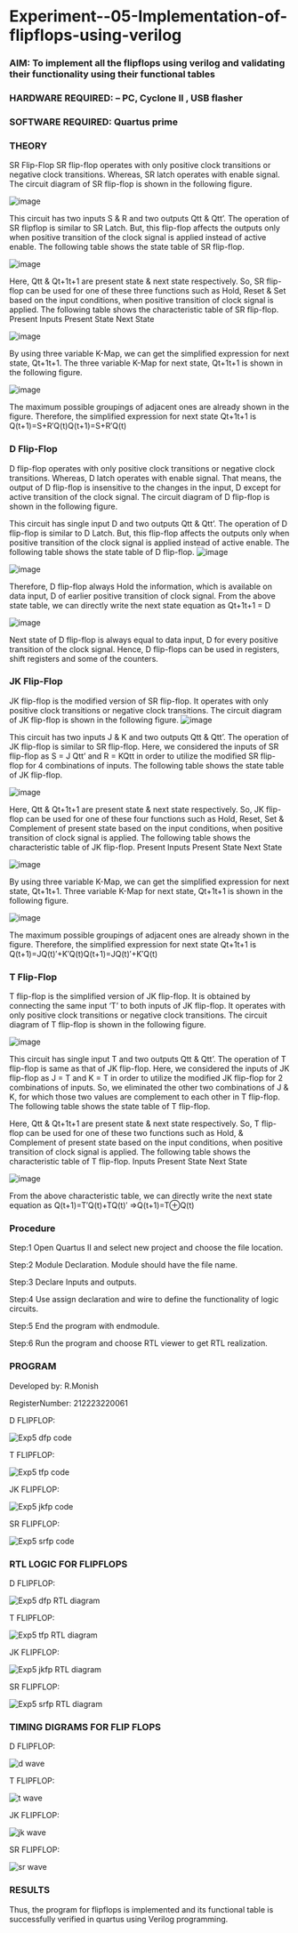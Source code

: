 # Experiment--05-Implementation-of-flipflops-using-verilog
### AIM: To implement all the flipflops using verilog and validating their functionality using their functional tables
### HARDWARE REQUIRED:  – PC, Cyclone II , USB flasher
### SOFTWARE REQUIRED:   Quartus prime
### THEORY 
SR Flip-Flop
SR flip-flop operates with only positive clock transitions or negative clock transitions. Whereas, SR latch operates with enable signal. The circuit diagram of SR flip-flop is shown in the following figure.

![image](https://user-images.githubusercontent.com/36288975/167910294-bb550548-b1dc-4cba-9044-31d9037d476b.png)

 
This circuit has two inputs S & R and two outputs Qtt & Qtt’. The operation of SR flipflop is similar to SR Latch. But, this flip-flop affects the outputs only when positive transition of the clock signal is applied instead of active enable.
The following table shows the state table of SR flip-flop.


![image](https://user-images.githubusercontent.com/36288975/167910648-ced88e69-869c-42e2-9718-a285a3902446.png)


Here, Qtt & Qt+1t+1 are present state & next state respectively. So, SR flip-flop can be used for one of these three functions such as Hold, Reset & Set based on the input conditions, when positive transition of clock signal is applied. The following table shows the characteristic table of SR flip-flop.
Present Inputs	Present State	Next State


![image](https://user-images.githubusercontent.com/36288975/167908180-5fc9d589-1cb5-41f5-b2c8-927e04f5f387.png)

By using three variable K-Map, we can get the simplified expression for next state, Qt+1t+1. The three variable K-Map for next state, Qt+1t+1 is shown in the following figure.

![image](https://user-images.githubusercontent.com/36288975/167908214-25b30a54-db20-4bcb-9385-5f93a1982a09.png)

 
The maximum possible groupings of adjacent ones are already shown in the figure. Therefore, the simplified expression for next state Qt+1t+1 is
Q(t+1)=S+R′Q(t)Q(t+1)=S+R′Q(t)


### D Flip-Flop
D flip-flop operates with only positive clock transitions or negative clock transitions. Whereas, D latch operates with enable signal. That means, the output of D flip-flop is insensitive to the changes in the input, D except for active transition of the clock signal. The circuit diagram of D flip-flop is shown in the following figure.
 
This circuit has single input D and two outputs Qtt & Qtt’. The operation of D flip-flop is similar to D Latch. But, this flip-flop affects the outputs only when positive transition of the clock signal is applied instead of active enable.
The following table shows the state table of D flip-flop.
![image](https://user-images.githubusercontent.com/36288975/167908342-e03f0cbb-5958-43bb-b74a-5e3ec2341675.png)

![image](https://user-images.githubusercontent.com/36288975/167910325-aeef0739-0a54-40e2-bebd-6f5fa0cad10e.png)



Therefore, D flip-flop always Hold the information, which is available on data input, D of earlier positive transition of clock signal. From the above state table, we can directly write the next state equation as
Qt+1t+1 = D



![image](https://user-images.githubusercontent.com/36288975/167908850-d39d07ba-7f9d-490a-b9f2-274e189fd047.png)

Next state of D flip-flop is always equal to data input, D for every positive transition of the clock signal. Hence, D flip-flops can be used in registers, shift registers and some of the counters.


### JK Flip-Flop
JK flip-flop is the modified version of SR flip-flop. It operates with only positive clock transitions or negative clock transitions. The circuit diagram of JK flip-flop is shown in the following figure.
![image](https://user-images.githubusercontent.com/36288975/167910378-d2d984a7-2815-4d17-8c41-ee4bdf59ec24.png) 

 
This circuit has two inputs J & K and two outputs Qtt & Qtt’. The operation of JK flip-flop is similar to SR flip-flop. Here, we considered the inputs of SR flip-flop as S = J Qtt’ and R = KQtt in order to utilize the modified SR flip-flop for 4 combinations of inputs.
The following table shows the state table of JK flip-flop.


![image](https://user-images.githubusercontent.com/36288975/167908575-59c35afb-50d3-46a2-888c-47478a3179d5.png)

Here, Qtt & Qt+1t+1 are present state & next state respectively. So, JK flip-flop can be used for one of these four functions such as Hold, Reset, Set & Complement of present state based on the input conditions, when positive transition of clock signal is applied. The following table shows the characteristic table of JK flip-flop.
Present Inputs	Present State	Next State

![image](https://user-images.githubusercontent.com/36288975/167908664-c854ffe9-0bd3-44c2-bfa6-e53928181c69.png)


By using three variable K-Map, we can get the simplified expression for next state, Qt+1t+1. Three variable K-Map for next state, Qt+1t+1 is shown in the following figure.
 
 
 ![image](https://user-images.githubusercontent.com/36288975/167908688-fa93c3e9-8323-4864-947d-c11d163d5a90.png)

The maximum possible groupings of adjacent ones are already shown in the figure. Therefore, the simplified expression for next state Qt+1t+1 is
Q(t+1)=JQ(t)′+K′Q(t)Q(t+1)=JQ(t)′+K′Q(t)



### T Flip-Flop
T flip-flop is the simplified version of JK flip-flop. It is obtained by connecting the same input ‘T’ to both inputs of JK flip-flop. It operates with only positive clock transitions or negative clock transitions. The circuit diagram of T flip-flop is shown in the following figure.

![image](https://user-images.githubusercontent.com/36288975/167911534-5f3c445d-bc68-46e2-9a9c-7efce5febc60.png)



This circuit has single input T and two outputs Qtt & Qtt’. The operation of T flip-flop is same as that of JK flip-flop. Here, we considered the inputs of JK flip-flop as J = T and K = T in order to utilize the modified JK flip-flop for 2 combinations of inputs. So, we eliminated the other two combinations of J & K, for which those two values are complement to each other in T flip-flop.
The following table shows the state table of T flip-flop.



Here, Qtt & Qt+1t+1 are present state & next state respectively. So, T flip-flop can be used for one of these two functions such as Hold, & Complement of present state based on the input conditions, when positive transition of clock signal is applied. The following table shows the characteristic table of T flip-flop.
Inputs	Present State	Next State


![image](https://user-images.githubusercontent.com/36288975/167909015-53aa9450-3f28-4202-887a-79d88228f8a0.png)

From the above characteristic table, we can directly write the next state equation as
Q(t+1)=T′Q(t)+TQ(t)′
⇒Q(t+1)=T⊕Q(t)

### Procedure

Step:1 Open Quartus II and select new project and choose the file location.

Step:2 Module Declaration. Module should have the file name.

Step:3 Declare Inputs and outputs.

Step:4 Use assign declaration and wire to define the functionality of logic circuits.

Step:5 End the program with endmodule.

Step:6 Run the program and choose RTL viewer to get RTL realization.



### PROGRAM 


Developed by: R.Monish

RegisterNumber:  212223220061


D FLIPFLOP:

![Exp5 dfp code](https://github.com/monishr288/Experiment--05-Implementation-of-flipflops-using-verilog/assets/147474049/bc257103-32bd-42db-8cdc-492208538d5a)

T FLIPFLOP:

![Exp5 tfp code](https://github.com/monishr288/Experiment--05-Implementation-of-flipflops-using-verilog/assets/147474049/6845f03f-badd-4528-aa03-77d1ae9e2e7f)

JK FLIPFLOP:

![Exp5 jkfp code](https://github.com/monishr288/Experiment--05-Implementation-of-flipflops-using-verilog/assets/147474049/bafecab4-2fbe-4f4d-9f8d-b5f63e4b1358)

SR FLIPFLOP:

![Exp5 srfp code](https://github.com/monishr288/Experiment--05-Implementation-of-flipflops-using-verilog/assets/147474049/c336ba53-44bf-49fb-b13c-92b48035c040)


### RTL LOGIC FOR FLIPFLOPS 

D FLIPFLOP:

![Exp5 dfp RTL diagram](https://github.com/monishr288/Experiment--05-Implementation-of-flipflops-using-verilog/assets/147474049/dfe85ba8-9c51-49cc-9361-abe88290b376)

T FLIPFLOP:

![Exp5 tfp RTL diagram](https://github.com/monishr288/Experiment--05-Implementation-of-flipflops-using-verilog/assets/147474049/8d8e0384-8c1b-4568-b7e5-eecb31f1c466)

JK FLIPFLOP:

![Exp5 jkfp RTL diagram](https://github.com/monishr288/Experiment--05-Implementation-of-flipflops-using-verilog/assets/147474049/528b7d78-8833-41b8-8aaf-427a19db34ce)

SR FLIPFLOP:

![Exp5 srfp RTL diagram](https://github.com/monishr288/Experiment--05-Implementation-of-flipflops-using-verilog/assets/147474049/568104d5-231a-4f68-8fab-a4f9ff262f51)


### TIMING DIGRAMS FOR FLIP FLOPS 

D FLIPFLOP:

![d wave](https://github.com/monishr288/Experiment--05-Implementation-of-flipflops-using-verilog/assets/147474049/eebedf75-e857-405f-b88c-56693031673b)

T FLIPFLOP:

![t wave](https://github.com/monishr288/Experiment--05-Implementation-of-flipflops-using-verilog/assets/147474049/5f809015-f62b-47b0-9556-6386670a6691)

JK FLIPFLOP:

![jk wave](https://github.com/monishr288/Experiment--05-Implementation-of-flipflops-using-verilog/assets/147474049/cec664c2-a7f5-4d75-94cf-08ab393acf5a)

SR FLIPFLOP:

![sr wave](https://github.com/monishr288/Experiment--05-Implementation-of-flipflops-using-verilog/assets/147474049/226a6d89-416a-4df7-8947-3dd311a8292b)


### RESULTS 
Thus, the program for flipflops is implemented and its functional table is successfully verified in
quartus using Verilog programming.
